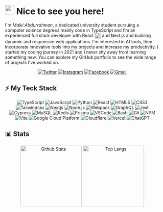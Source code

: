 <h1><img src="https://media.giphy.com/media/v1.Y2lkPTc5MGI3NjExNDFhZmFmZWEyZGM1MTQ2ZTUyMjNhZmZmODU3NjdiMWNmZGI4MzFmOCZlcD12MV9pbnRlcm5hbF9naWZzX2dpZklkJmN0PXM/BClfp8V6mQyhzof4gp/giphy.gif" width="30"> Nice to see you here!</h1>

<p>
  I'm <i>Malki Abdurrahman</i>, a dedicated university student pursuing a computer science degree.I mainly code in TypeScript and I'm an experienced full stack developer with React <img src="https://img.uxwing.com/wp-content/themes/uxwing/download/brands-social-media/react-js-icon.svg" alt="React" width=20 align=center /> and Next.js and building dynamic and responsive web applications. I'm interested in AI tools, they incorporate innovative tools into my projects and increase my productivity. I started my coding journey in 2021 and I never shy away from learning something new. You can explore my GitHub portfolio to see the wide range of projects I've worked on.
</p>

<div align=center>
  <a href="https://twitter.com/MalkiAbduu"><img alt="Twitter" src="https://img.shields.io/badge/-@MalkiAbduu-1d9bf0?style=flat-square&logo=twitter&logoColor=white&link=https://twitter.com/MalkiAbduu" /></a>
  <a href="https://www.instagram.com/malkiabduu"><img alt="Instagram" src="https://img.shields.io/badge/-malkiabduu-ff0d5f?style=flat-square&logo=instagram&logoColor=white&link=https://www.instagram.com/malkiabduu" /></a>
  <a href="https://web.facebook.com/malkiabduu"><img alt="Facebook" src="https://img.shields.io/badge/-Malki_abdo-1877F2?style=flat-square&logo=facebook&logoColor=white&link=https://web.facebook.com/malkiabduu" /></a>
  <a href="mailto:malki.abdurrahmane@gmail.com"><img alt="Gmail" src="https://img.shields.io/badge/-malki.abdurrahmane@gmail.com-c92621?style=flat-square&logo=gmail&logoColor=white&link=mailto:malki.abdurrahmane@gmail.com" /></a>
</div>

<h2>⚡ My Teck Stack</h2>

<div align=center>
  <img alt="TypeScript" src="https://img.shields.io/badge/-TypeScript-007ACC?style=flat-square&logoColor=white&logo=typescript" />
  <img alt="JavaScript" src="https://img.shields.io/badge/-JavaScript-black?style=flat-square&logo=javascript" />
  <img alt="Python" src="https://img.shields.io/badge/-Python-2b5b84?style=flat-square&logoColor=ffd343&logo=Python" />
  <img alt="React" src="https://img.shields.io/badge/-React-23272f?style=flat-square&logo=react" />
  <img alt="HTML5" src="https://img.shields.io/badge/-HTML5-E34F26?style=flat-square&logo=html5&logoColor=white" />
  <img alt="CSS3" src="https://img.shields.io/badge/-CSS3-1572B6?style=flat-square&logo=css3" />
  <img alt="Tailwindcss" src="https://img.shields.io/badge/-Tailwindcss-0f172a?style=flat-square&logo=tailwindcss" />
  <img alt="Nextjs" src="https://img.shields.io/badge/-Next.js-black?style=flat-square&logo=next.js" />
  <img alt="Node.js" src="https://img.shields.io/badge/-Node.js-43853d?style=flat-square&logo=Node.js&logoColor=white" />
  <img alt="Webpack" src="https://img.shields.io/badge/-Webpack-2b3a42?style=flat-square&logo=webpack" />
  <img alt="GraphQL" src="https://img.shields.io/badge/-GraphQL-E10098?style=flat-square&logo=graphql" />
  <img alt="Jest" src="https://img.shields.io/badge/-Jest-99425b?style=flat-square&logo=jest" />
  <img alt="Cypress" src="https://img.shields.io/badge/-Cypress-black?style=flat-square&logo=cypress" />
  <img alt="MySQL" src="https://img.shields.io/badge/-MySQL-00546B?style=flat-square&logo=mysql&logoColor=white" />
  <img alt="Redis" src="https://img.shields.io/badge/-Redis-dd392b?style=flat-square&logoColor=white&logo=Redis" />
  <img alt="Prisma" src="https://img.shields.io/badge/-Prisma-2D3748?style=flat-square&logoColor=white&logo=prisma" />
  <img alt="VSCode" src="https://img.shields.io/badge/-Visual_Studio_Code-0066b8?style=flat-square&logo=visual-studio-code" />
  <img alt="Bash" src="https://img.shields.io/badge/-Bash-2F3A3E?style=flat-square&logo=GNU%20Bash&logoColor=white" />
  <img alt="Git" src="https://img.shields.io/badge/-Git-efefe7?style=flat-square&logo=git" />
  <img alt="NPM" src="https://img.shields.io/badge/-NPM-C12127?style=flat-square&logo=npm&logoColor=white" />
  <img alt="Vite" src="https://img.shields.io/badge/-Vite-BD34FE?style=flat-square&logo=vite&logoColor=FFDD35" />
  <img alt="Google Cloud Platform" src="https://img.shields.io/badge/-Google_Cloud-1a73e8?style=flat-square&logo=google-cloud&logoColor=white" />
  <img alt="Cloudflare" src="https://img.shields.io/badge/-Cloudflare-e87611?style=flat-square&logo=cloudflare&logoColor=white" />
  <img alt="Vercel" src="https://img.shields.io/badge/-Vercel-black?style=flat-square&logo=vercel" />
  <img alt="ChatGPT" src="https://img.shields.io/badge/-ChatGPT-10a37f?style=flat-square&logo=openai" />  
</div>

<h2>📊 Stats</h2>

<div align=center>
  <img alt="Github Stats" height=200 src="https://github-readme-streak-stats.herokuapp.com/?user=malkiii&theme=radical" />
  <img alt="Top Langs" height=200 src="https://github-readme-stats.vercel.app/api/top-langs/?username=malkiii&hide=python&layout=donut&theme=radical" height=200 />
</div>

